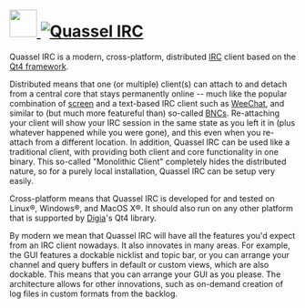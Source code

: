 # [<img src="https://cdn.rawgit.com/AdmiringWorm/chocolatey-packages/a7117daa9fc7c11c3931437ac7102d4d7b64004e/icons/quassel.png" height="48" width="48" /> ![Quassel IRC](https://img.shields.io/chocolatey/v/quassel.svg?label=Quassel%20IRC&style=for-the-badge)](https://chocolatey.org/packages/quassel)

Quassel IRC is a modern, cross-platform, distributed [IRC][] client based on the [Qt4 framework][Qt4].

Distributed means that one (or multiple) client(s) can attach to and detach from a central core that stays permanently online -- much like the popular combination of [screen][] and a text-based IRC client such as [WeeChat][], and similar to (but much more featureful than) so-called [BNCs][]. Re-attaching your client will show your IRC session in the same state as you left it in (plus whatever happened while you were gone), and this even when you re-attach from a different location. In addition, Quassel IRC can be used like a traditional client, with providing both client and core functionality in one binary. This so-called "Monolithic Client" completely hides the distributed nature, so for a purely local installation, Quassel IRC can be setup very easily.

Cross-platform means that Quassel IRC is developed for and tested on Linux®, Windows®, and MacOS X®. It should also run on any other platform that is supported by [Digia][]'s Qt4 library.

By modern we mean that Quassel IRC will have all the features you'd expect from an IRC client nowadays. It also innovates in many areas. For example, the GUI features a dockable nicklist and topic bar, or you can arrange your channel and query buffers in default or custom views, which are also dockable. This means that you can arrange your GUI as you please. The architecture allows for other innovations, such as on-demand creation of log files in custom formats from the backlog.

[IRC]: http://en.wikipedia.org/wiki/IRC
[Qt4]: http://www.trolltech.com/products/qt
[screen]: http://en.wikipedia.org/wiki/GNU_Screen
[WeeChat]: http://weechat.flashtux.org/
[BNCs]: http://en.wikipedia.org/wiki/Bouncer_(networking)
[Digia]: http://qt.digia.com/
